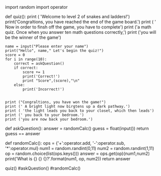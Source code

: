 import random
import operator

def quiz():
    print ( 'Welcome to level 2 of snakes and ladders!')
    print('Congraltions, you have reached the end of the game board.')
    print ( ' Now in order to finsh off the game, you have to complete')
    print ('a math quiz. Once when you answer ten math questions correctly,')
    print ('you will be the winner of the game')
   
   
    name = input("Please enter your name")
    print("Hello", name," Let's begin the quiz!")
    score = 0
    for i in range(10):
        correct = askQuestion()
        if correct:
            score += 1
            print('Correct!')
            print "Score",(score),"\n"
        else:
            print('Incorrect!')
            

    print ("Congraltions, you have won the game!")
    print (' A bright light now birgtens up a dark pathway.')
    print ( 'the light leads you back to your closet, which then leads')
    print (' you back to your bedroom.')
    print ('you are now back your bedroom.')


def askQuestion():
    answer = randomCalc()
    guess = float(input())
    return guess == answer

def randomCalc():
    ops = {'+':operator.add,
    '-':operator.sub,
    '*':operator.mul}
    num1 = random.randint(0,11)
    num2 = random.randint(1,11)   
    op = random.choice(list(ops.keys()))
    answer = ops.get(op)(num1,num2)
    print('What is {} {} {}?'.format(num1, op, num2))
    return answer

quiz()
#askQuestion()
#randomCalc()
